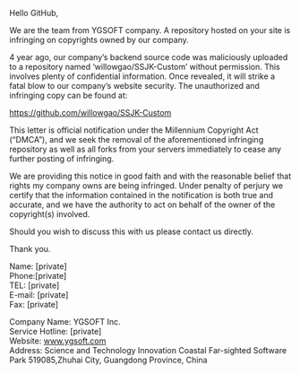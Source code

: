 Hello GitHub,

We are the team from YGSOFT company. A repository hosted on your site is infringing on copyrights owned by our company.

4 year ago, our company’s backend source code was maliciously uploaded to a repository named ‘willowgao/SSJK-Custom’ without permission. This involves plenty of confidential information. Once revealed, it will strike a fatal blow to our company’s website security. The unauthorized and infringing copy can be found at:

https://github.com/willowgao/SSJK-Custom

This letter is official notification under the Millennium Copyright Act (“DMCA”), and we seek the removal of the aforementioned infringing repository as well as all forks from your servers immediately to cease any further posting of infringing.

We are providing this notice in good faith and with the reasonable belief that rights my company owns are being infringed. Under penalty of perjury we certify that the information contained in the notification is both true and accurate, and we have the authority to act on behalf of the owner of the copyright(s) involved.

Should you wish to discuss this with us please contact us directly.

Thank you.

Name: [private]   
Phone:[private]  
TEL: [private]  
E-mail: [private]   
Fax: [private]  

Company Name: YGSOFT Inc.   
Service Hotline: [private]  
Website: www.ygsoft.com   
Address: Science and Technology Innovation Coastal Far-sighted Software Park 519085,Zhuhai City, Guangdong Province, China

